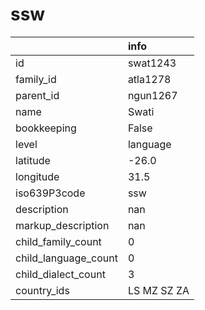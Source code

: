 # ssw
|                      | info        |
|:---------------------|:------------|
| id                   | swat1243    |
| family_id            | atla1278    |
| parent_id            | ngun1267    |
| name                 | Swati       |
| bookkeeping          | False       |
| level                | language    |
| latitude             | -26.0       |
| longitude            | 31.5        |
| iso639P3code         | ssw         |
| description          | nan         |
| markup_description   | nan         |
| child_family_count   | 0           |
| child_language_count | 0           |
| child_dialect_count  | 3           |
| country_ids          | LS MZ SZ ZA |